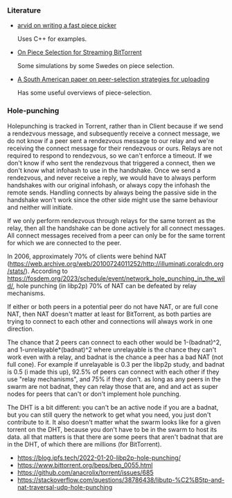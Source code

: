 ### Literature

* [arvid on writing a fast piece picker](https://blog.libtorrent.org/2011/11/writing-a-fast-piece-picker/)

    Uses C++ for examples.

* [On Piece Selection for Streaming BitTorrent](https://www.diva-portal.org/smash/get/diva2:835742/FULLTEXT01.pdf)
 
  Some simulations by some Swedes on piece selection.

* [A South American paper on peer-selection strategies for uploading](https://arxiv.org/pdf/1402.2187.pdf)

  Has some useful overviews of piece-selection.

### Hole-punching

Holepunching is tracked in Torrent, rather than in Client because if we send a rendezvous message, and subsequently receive a connect message, we do not know if a peer sent a rendezvous message to our relay and we're receiving the connect message for their rendezvous or ours. Relays are not required to respond to rendezvous, so we can't enforce a timeout. If we don't know if who sent the rendezvous that triggered a connect, then we don't know what infohash to use in the handshake. Once we send a rendezvous, and never receive a reply, we would have to always perform handshakes with our original infohash, or always copy the infohash the remote sends. Handling connects by always being the passive side in the handshake won't work since the other side might use the same behaviour and neither will initiate.

If we only perform rendezvous through relays for the same torrent as the relay, then all the handshake can be done actively for all connect messages. All connect messages received from a peer can only be for the same torrent for which we are connected to the peer.

In 2006, approximately 70% of clients were behind NAT (https://web.archive.org/web/20100724011252/http://illuminati.coralcdn.org/stats/). According to https://fosdem.org/2023/schedule/event/network_hole_punching_in_the_wild/,  hole punching (in libp2p) 70% of NAT can be defeated by relay mechanisms.

If either or both peers in a potential peer do not have NAT, or are full cone NAT, then NAT doesn't matter at least for BitTorrent, as both parties are trying to connect to each other and connections will always work in one direction.

The chance that 2 peers can connect to each other would be 1-(badnat)^2, and 1-unrelayable*(badnat)^2 where unrelayable is the chance they can't work even with a relay, and badnat is the chance a peer has a bad NAT (not full cone). For example if unrelayable is 0.3 per the libp2p study, and badnat is 0.5 (i made this up), 92.5% of peers can connect with each other if they use "relay mechanisms", and 75% if they don't. as long as any peers in the swarm are not badnat, they can relay those that are, and and act as super nodes for peers that can't or don't implement hole punching.

The DHT is a bit different: you can't be an active node if you are a badnat, but you can still query the network to get what you need, you just don't contribute to it. It also doesn't matter what the swarm looks like for a given torrent on the DHT, because you don't have to be in the swarm to host its data. all that matters is that there are some peers that aren't badnat that are in the DHT, of which there are millions (for BitTorrent).

- https://blog.ipfs.tech/2022-01-20-libp2p-hole-punching/
- https://www.bittorrent.org/beps/bep_0055.html
- https://github.com/anacrolix/torrent/issues/685
- https://stackoverflow.com/questions/38786438/libutp-%C2%B5tp-and-nat-traversal-udp-hole-punching
